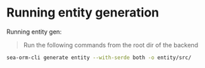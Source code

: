 # Running entity generation

Running entity gen:

> Run the following commands from the root dir of the backend

```sh
sea-orm-cli generate entity --with-serde both -o entity/src/
```
